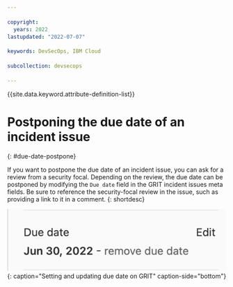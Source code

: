```yaml
---

copyright:
  years: 2022
lastupdated: "2022-07-07"

keywords: DevSecOps, IBM Cloud

subcollection: devsecops

---
```


{{site.data.keyword.attribute-definition-list}}

# Postponing the due date of an incident issue
{: #due-date-postpone}

If you want to postpone the due date of an incident issue, you can ask for a review from a security focal. Depending on the review, the due date can be postponed by modifying the `Due date` field in the GRIT incident issues meta fields. Be sure to reference the security-focal review in the issue, such as providing a link to it in a comment.
{: shortdesc}

![Setting and updating due date on GRIT](images/devsecops-native-due-date.png){: caption="Setting and updating due date on GRIT" caption-side="bottom"}



